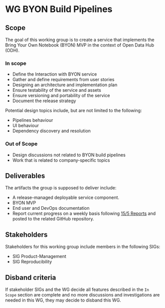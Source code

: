 # WG BYON Build Pipelines

## Scope

The goal of this working group is to create a service that implements the Bring Your Own Notebook (BYON) MVP in the context of Open Data Hub (ODH).

### In scope

* Define the Interaction with BYON service
* Gather and define requirements from user stories
* Designing an architecture and implementation plan
* Ensure testability of the service and assets
* Ensure versioning and portability of the service
* Document the release strategy

Potential design topics include, but are not limited to the following:

* Pipelines behaviour
* UI behaviour
* Dependency discovery and resolution

### Out of Scope

* Design discussions not related to BYON build pipelines
* Work that is related to company-specific topics

## Deliverables

The artifacts the group is supposed to deliver include:

* A release-managed deployable service component.
* BYON MVP
* End user and DevOps documentation
* Report current progress on a weekly basis following [15/5 Reports](https://openpracticelibrary.com/practice/15-5-reports/) and posted to the related GitHub repository.

## Stakeholders

Stakeholders for this working group include members in the following SIGs:

* SIG Product-Management
* SIG Reproducibility

## Disband criteria

If stakeholder SIGs and the WG decide all features described in the `In Scope` section are complete and no more discussions and investigations are needed in this WG, they may decide to disband this WG.
